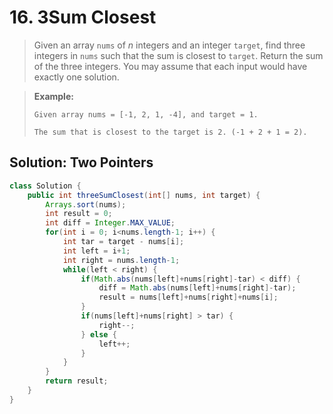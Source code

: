 # 16. 3Sum Closest

> Given an array `nums` of _n_ integers and an integer `target`, find three integers in `nums` such that the sum is closest to `target`. Return the sum of the three integers. You may assume that each input would have exactly one solution.

> **Example:**
>
> ```text
> Given array nums = [-1, 2, 1, -4], and target = 1.
>
> The sum that is closest to the target is 2. (-1 + 2 + 1 = 2).
> ```

## Solution: Two Pointers

```java
class Solution {
    public int threeSumClosest(int[] nums, int target) {
        Arrays.sort(nums);
        int result = 0;
        int diff = Integer.MAX_VALUE;
        for(int i = 0; i<nums.length-1; i++) {
            int tar = target - nums[i];
            int left = i+1;
            int right = nums.length-1;
            while(left < right) {
                if(Math.abs(nums[left]+nums[right]-tar) < diff) {
                    diff = Math.abs(nums[left]+nums[right]-tar);
                    result = nums[left]+nums[right]+nums[i];
                }
                if(nums[left]+nums[right] > tar) {
                    right--;
                } else {
                    left++;
                }
            }
        }
        return result;
    }
}
```

